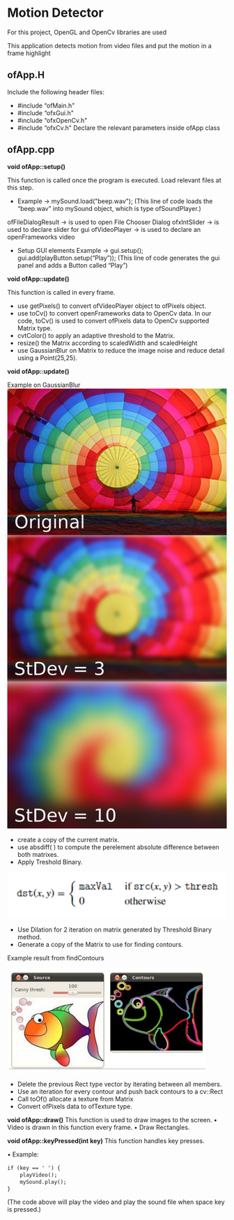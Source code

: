 ﻿# Motion Detector

For this project, OpenGL and OpenCv libraries are used

This application detects motion from video files and put the motion in a frame highlight 

## ofApp.H
 Include the following header files: 
 - #include “ofMain.h" 
 - #include “ofxGui.h" 
 - #include “ofxOpenCv.h" 
 - #include “ofxCv.h" 
 Declare the relevant parameters inside ofApp class

## ofApp.cpp
**void ofApp::setup()**

This function is called once the program is executed. Load relevant files at this step. 

 -  Example -> mySound.load("beep.wav"); (This line of code loads the “beep.wav” into mySound object, which is type ofSoundPlayer.)

ofFileDialogResult -> is used to open File Chooser Dialog 
ofxIntSlider -> is used to declare slider for gui 
ofVideoPlayer -> is used to declare an openFrameworks video 

 - Setup GUI elements Example -> gui.setup(); gui.add(playButton.setup(“Play”)); (This line of code generates the gui panel and adds a Button called “Play”)

**void ofApp::update()**

This function is called in every frame.

 - use getPixels() to convert ofVideoPlayer object to ofPixels object.
 - use toCv() to convert openFrameworks data to OpenCv data. In our code, toCv() is used to convert ofPixels data to OpenCv supported Matrix type.
 - cvtColor() to apply an adaptive threshold to the Matrix.
 - resize() the Matrix according to scaledWidth and scaledHeight
 - use GaussianBlur on Matrix to reduce the image noise and reduce detail using a Point(25,25).

**void ofApp::update()**

Example on GaussianBlur
![alt text](https://github.com/berkeliboz/Motion-Detector/blob/master/images/1200px-Cappadocia_Gaussian_Blur.svg.png)

- create a copy of the current matrix. 
- use absdiff( ) to compute the perelement absolute difference between both matrixes.
- Apply Treshold Binary.

![alt text](https://github.com/berkeliboz/Motion-Detector/blob/master/images/Capture.PNG)

- Use Dilation for 2 iteration on matrix generated by Threshold Binary method. 
- Generate a copy of the Matrix to use for finding contours.


Example result from findContours

![alt text](https://github.com/berkeliboz/Motion-Detector/blob/master/images/Capture1.PNG)

- Delete the previous Rect type vector by iterating between all members. 
- Use an iteration for every contour and push back contours to a cv::Rect 
- Call toOf() allocate a texture from Matrix 
- Convert ofPixels data to ofTexture type.


**void ofApp::draw()** 
This function is used to draw images to the screen. 
	• Video is drawn in this function every frame. 
	• Draw Rectangles. 

**void ofApp::keyPressed(int key)** 
	This function handles key presses. 	
 
 • Example: 
	  	
	if (key == ' ') { 
		playVideo(); 
		mySound.play(); 
	} 

(The code above will play the video and play the sound file when space key is pressed.)
